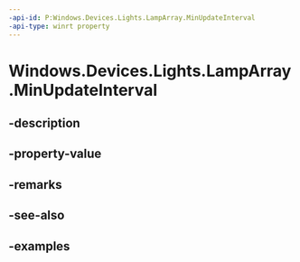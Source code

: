 ```yaml
---
-api-id: P:Windows.Devices.Lights.LampArray.MinUpdateInterval
-api-type: winrt property
---
```


<!-- Property syntax.
public TimeSpan MinUpdateInterval { get; }
-->

# Windows.Devices.Lights.LampArray.MinUpdateInterval

## -description

## -property-value

## -remarks

## -see-also

## -examples

